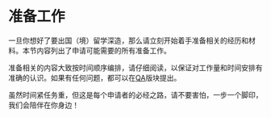 # 准备工作

一旦你想好了要出国（境）留学深造，那么请立刻开始着手准备相关的经历和材料。本节内容列出了申请可能需要的所有准备工作。

准备相关的内容大致按时间顺序编排，请仔细阅读，以保证对工作量和时间安排有准确的认识。如果有任何问题，都可以在[QA](../main/qa.md)版块提出。

虽然时间紧任务重，但这是每个申请者的必经之路，请不要害怕，一步一个脚印，我们会陪伴在你身边！
